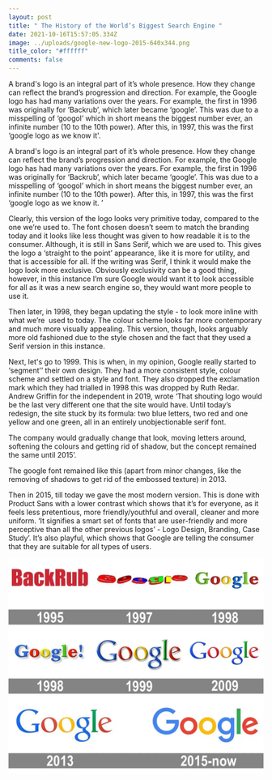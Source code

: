 ```yaml
---
layout: post
title: " The History of the World’s Biggest Search Engine "
date: 2021-10-16T15:57:05.334Z
image: ../uploads/google-new-logo-2015-640x344.png
title_color: "#ffffff"
comments: false
---
```



A brand's logo is an integral part of it’s whole presence. How they change can reflect the brand’s progression and direction. For example, the Google logo has had many variations over the years. For example, the first in 1996 was originally for ‘Backrub’, which later became ‘google’. This was due to a misspelling of ‘googol’ which in short means the biggest number ever, an infinite number (10 to the 10th power). After this, in 1997, this was the first ‘google logo as we know it'. 



A brand's logo is an integral part of it’s whole presence. How they change can reflect the brand’s progression and direction. For example, the Google logo has had many variations over the years. For example, the first in 1996 was originally for ‘Backrub’, which later became ‘google’. This was due to a misspelling of ‘googol’ which in short means the biggest number ever, an infinite number (10 to the 10th power). After this, in 1997, this was the first ‘google logo as we know it. ’ 

Clearly, this version of the logo looks very primitive today, compared to the one we’re used to. The font chosen doesn’t seem to match the branding today and it looks like less thought was given to how readable it is to the consumer. Although, it is still in Sans Serif, which we are used to. This gives the logo a ‘straight to the point’ appearance, like it is more for utility, and that is accessible for all. If the writing was Serif, I think it would make the logo look more exclusive. Obviously exclusivity can be a good thing, however, in this instance I’m sure Google would want it to look accessible for all as it was a new search engine so, they would want more people to use it. 

Then later, in 1998, they began updating the style - to look more inline with what we’re  used to today. The colour scheme looks far more contemporary and much more visually appealing. This version, though, looks arguably more old fashioned due to the style chosen and the fact that they used a Serif version in this instance.



Next, let's go to 1999. This is when, in my opinion, Google really started to ‘segment’’ their own design. They had a more consistent style, colour scheme and settled on a style and font. They also dropped the exclamation mark which they had trialled in 1998 this was dropped by Ruth Redar. Andrew Griffin for the independent in 2019, wrote ‘That shouting logo would be the last very different one that the site would have. Until today’s redesign, the site stuck by its formula: two blue letters, two red and one yellow and one green, all in an entirely unobjectionable serif font.

The company would gradually change that look, moving letters around, softening the colours and getting rid of shadow, but the concept remained the same until 2015’.



The google font remained like this (apart from minor changes, like the removing of shadows to get rid of the embossed texture) in 2013. 

Then in 2015, till today we gave the most modern version. This is done with Product Sans with a lower contrast which shows that it’s for everyone, as it feels less pretentious, more friendly/youthful and overall, cleaner and more uniform. ‘It signifies a smart set of fonts that are user-friendly and more perceptive than all the other previous logos’ - Logo Design, Branding, Case Study’. It’s also playful, which shows that Google are telling the consumer that they are suitable for all types of users.

![Different Google fonts through the years](../uploads/google-logo-history-1.jpeg)